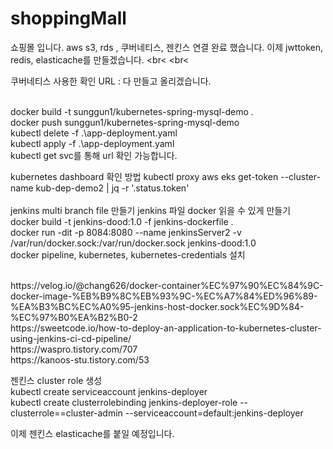 # shoppingMall

쇼핑몰 입니다. 
aws s3, rds , 쿠버네티스, 젠킨스 연결 완료 했습니다.
이제 jwttoken, redis, elasticache를 만들겠습니다.
<br<
<br<

쿠버네티스 사용한 확인 URL : 다 만들고 올리겠습니다.

<br>
docker build -t sunggun1/kubernetes-spring-mysql-demo .
<br>
docker push sunggun1/kubernetes-spring-mysql-demo
<br>
kubectl delete -f .\app-deployment.yaml
<br>
kubectl apply -f .\app-deployment.yaml
<br>
kubectl get svc를 통해 url 확인 가능합니다.

kubernetes dashboard 확인 방법
kubectl proxy 
aws eks get-token --cluster-name kub-dep-demo2 | jq -r '.status.token'
<br><br>
jenkins multi branch file 만들기
jenkins 파일 docker 읽을 수 있게 만들기
<br>
docker build -t jenkins-dood:1.0 -f jenkins-dockerfile .
<br>
docker run -dit -p 8084:8080 --name jenkinsServer2 -v /var/run/docker.sock:/var/run/docker.sock jenkins-dood:1.0
<br>
docker pipeline, kubernetes, kubernetes-credentials 설치

<br>
https://velog.io/@chang626/docker-container%EC%97%90%EC%84%9C-docker-image-%EB%B9%8C%EB%93%9C-%EC%A7%84%ED%96%89-%EA%B3%BC%EC%A0%95-jenkins-host-docker.sock%EC%9D%84-%EC%97%B0%EA%B2%B0-2
<br>
https://sweetcode.io/how-to-deploy-an-application-to-kubernetes-cluster-using-jenkins-ci-cd-pipeline/
<br>
https://waspro.tistory.com/707
<br>
https://kanoos-stu.tistory.com/53
<br>


젠킨스 cluster role 생성
<br>
kubectl create serviceaccount jenkins-deployer
<br>
kubectl create clusterrolebinding jenkins-deployer-role --clusterrole==cluster-admin --serviceaccount=default:jenkins-deployer
<br>

이제 젠킨스 elasticache를 붙일 예정입니다.
